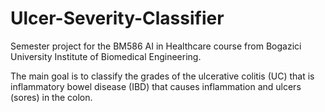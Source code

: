 # Ulcer-Severity-Classifier
Semester project for the BM586 AI in Healthcare course from Bogazici University Institute of Biomedical Engineering.

The main goal is to classify the grades of the ulcerative colitis (UC) that is inflammatory bowel disease (IBD) that causes inflammation and ulcers (sores) in the colon.
